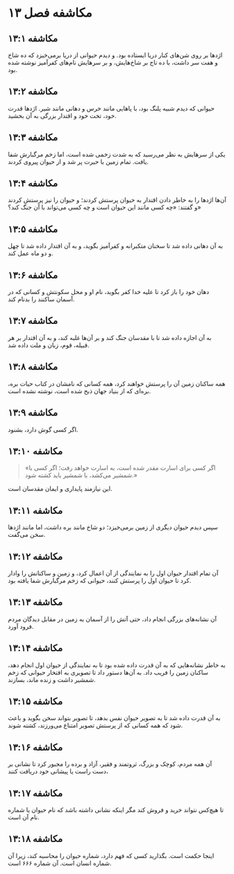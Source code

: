 # مکاشفه فصل ۱۳

## مکاشفه ۱۳:۱

اژدها بر روی شن‌های کنار دریا ایستاده بود. و دیدم حیوانی از دریا برمی‌خیزد که ده شاخ و هفت سر داشت، با ده تاج بر شاخ‌هایش، و بر سرهایش نام‌های کفرآمیز نوشته شده بود.

## مکاشفه ۱۳:۲

حیوانی که دیدم شبیه پلنگ بود، با پاهایی مانند خرس و دهانی مانند شیر. اژدها قدرت خود، تخت خود و اقتدار بزرگی به آن بخشید.

## مکاشفه ۱۳:۳

یکی از سرهایش به نظر می‌رسید که به شدت زخمی شده است، اما زخم مرگبارش شفا یافت. تمام زمین با حیرت پر شد و از حیوان پیروی کردند.

## مکاشفه ۱۳:۴

آن‌ها اژدها را به خاطر دادن اقتدار به حیوان پرستش کردند؛ و حیوان را نیز پرستش کردند و گفتند: «چه کسی مانند این حیوان است و چه کسی می‌تواند با آن جنگ کند؟»

## مکاشفه ۱۳:۵

به آن دهانی داده شد تا سخنان متکبرانه و کفرآمیز بگوید، و به آن اقتدار داده شد تا چهل و دو ماه عمل کند.

## مکاشفه ۱۳:۶

دهان خود را باز کرد تا علیه خدا کفر بگوید، نام او و محل سکونتش و کسانی که در آسمان ساکنند را بدنام کند.

## مکاشفه ۱۳:۷

به آن اجازه داده شد تا با مقدسان جنگ کند و بر آن‌ها غلبه کند، و به آن اقتدار بر هر قبیله، قوم، زبان و ملت داده شد.

## مکاشفه ۱۳:۸

همه ساکنان زمین آن را پرستش خواهند کرد، همه کسانی که نامشان در کتاب حیات بره، بره‌ای که از بنیاد جهان ذبح شده است، نوشته نشده است.

## مکاشفه ۱۳:۹

اگر کسی گوش دارد، بشنود.

## مکاشفه ۱۳:۱۰

> «اگر کسی برای اسارت مقدر شده است،
> به اسارت خواهد رفت؛
> اگر کسی با شمشیر می‌کشد،
> با شمشیر باید کشته شود.»

این نیازمند پایداری و ایمان مقدسان است.

## مکاشفه ۱۳:۱۱

سپس دیدم حیوان دیگری از زمین برمی‌خیزد؛ دو شاخ مانند بره داشت، اما مانند اژدها سخن می‌گفت.

## مکاشفه ۱۳:۱۲

آن تمام اقتدار حیوان اول را به نمایندگی از آن اعمال کرد، و زمین و ساکنانش را وادار کرد تا حیوان اول را پرستش کنند، حیوانی که زخم مرگبارش شفا یافته بود.

## مکاشفه ۱۳:۱۳

آن نشانه‌های بزرگی انجام داد، حتی آتش را از آسمان به زمین در مقابل دیدگان مردم فرود آورد.

## مکاشفه ۱۳:۱۴

به خاطر نشانه‌هایی که به آن قدرت داده شده بود تا به نمایندگی از حیوان اول انجام دهد، ساکنان زمین را فریب داد. به آن‌ها دستور داد تا تصویری به افتخار حیوانی که زخم شمشیر داشت و زنده ماند، بسازند.

## مکاشفه ۱۳:۱۵

به آن قدرت داده شد تا به تصویر حیوان نفس بدهد، تا تصویر بتواند سخن بگوید و باعث شود که همه کسانی که از پرستش تصویر امتناع می‌ورزند، کشته شوند.

## مکاشفه ۱۳:۱۶

آن همه مردم، کوچک و بزرگ، ثروتمند و فقیر، آزاد و برده را مجبور کرد تا نشانی بر دست راست یا پیشانی خود دریافت کنند،

## مکاشفه ۱۳:۱۷

تا هیچ‌کس نتواند خرید و فروش کند مگر اینکه نشانی داشته باشد که نام حیوان یا شماره نام آن است.

## مکاشفه ۱۳:۱۸

اینجا حکمت است. بگذارید کسی که فهم دارد، شماره حیوان را محاسبه کند، زیرا آن شماره انسان است. آن شماره ۶۶۶ است.
